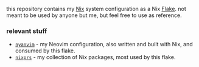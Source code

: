 this repository contains my [Nix](https://nixos.org) system configuration as a Nix [Flake](https://nixos.wiki/wiki/Flake).
not meant to be used by anyone but me, but feel free to use as reference.

### relevant stuff
- [`nyanvim`](https://github.com/comfybyte/nyanvim) - my Neovim configuration, also written and built with Nix, and consumed by this flake.
- [`nixprs`](https://github.com/comfybyte/nixprs) - my collection of Nix packages, most used by this flake.
